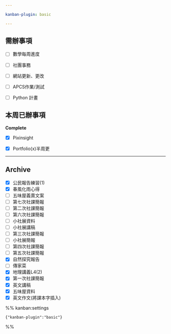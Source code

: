 ```yaml
---

kanban-plugin: basic

---
```


## 需辦事項

- [ ] 數學每周進度
- [ ] 社團事務
- [ ] 網站更新、更改
- [ ] APCS作業/測試
- [ ] Python 計畫


## 本周已辦事項

**Complete**
- [x] Pixinsight
- [x] Portfolio(x)半周更


***

## Archive

- [x] 公民報告練習(1)
- [x] 春風化雨心得
- [ ] 五味屋義賣文案
- [ ] 第七次社課簡報
- [ ] 第二次社課簡報
- [ ] 第六次社課簡報
- [ ] 小社展資料
- [ ] 小社展講稿
- [ ] 第三次社課簡報
- [ ] 小社展簡報
- [ ] 第四次社課簡報
- [ ] 第五次社課簡報
- [x] 自然探究報告
- [ ] 傳家菜
- [x] 地理講義L4(2)
- [x] 第一次社課簡報
- [x] 英文講稿
- [x] 五味屋資料
- [x] 英文作文(將課本字插入)

%% kanban:settings
```
{"kanban-plugin":"basic"}
```
%%